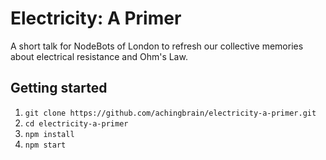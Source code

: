 # Electricity: A Primer

A short talk for NodeBots of London to refresh our collective memories about electrical resistance and Ohm's Law.

## Getting started

1. `git clone https://github.com/achingbrain/electricity-a-primer.git`
2. `cd electricity-a-primer`
3. `npm install`
4. `npm start`
